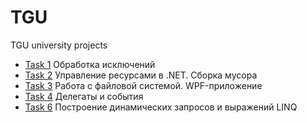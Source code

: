 # TGU
TGU university projects

- [Task 1](https://github.com/KirillFisenko/TGU/tree/master/Task1/try_catch_finally) Обработка исключений
- [Task 2](https://github.com/KirillFisenko/TGU/tree/master/Task2/resource_management) Управление ресурсами в .NET. Сборка мусора
- [Task 3](https://github.com/KirillFisenko/TGU/tree/master/Task3/Task3) Работа с файловой системой. WPF-приложение
- [Task 4](https://github.com/KirillFisenko/TGU/tree/master/Task4/Task4/Delegate%26Events) Делегаты и события
- [Task 6](https://github.com/KirillFisenko/TGU/tree/master/Task6/Task6/LINQ) Построение динамических запросов и выражений LINQ
